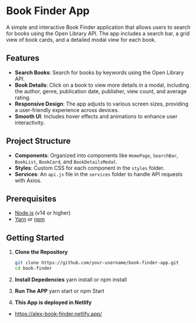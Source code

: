 # Book Finder App

A simple and interactive Book Finder application that allows users to search for books using the Open Library API. The app includes a search bar, a grid view of book cards, and a detailed modal view for each book.

## Features

- **Search Books**: Search for books by keywords using the Open Library API.
- **Book Details**: Click on a book to view more details in a modal, including the author, genre, publication date, publisher, view count, and average rating.
- **Responsive Design**: The app adjusts to various screen sizes, providing a user-friendly experience across devices.
- **Smooth UI**: Includes hover effects and animations to enhance user interactivity.

## Project Structure

- **Components**: Organized into components like `HomePage`, `SearchBar`, `BookList`, `BookCard`, and `BookDetailsModal`.
- **Styles**: Custom CSS for each component in the `styles` folder.
- **Services**: An `api.js` file in the `services` folder to handle API requests with Axios.

## Prerequisites

- [Node.js](https://nodejs.org/) (v14 or higher)
- [Yarn](https://yarnpkg.com/) or [npm](https://www.npmjs.com/)

## Getting Started

1. **Clone the Repository**

   ```bash
   git clone https://github.com/your-username/book-finder-app.git
   cd book-finder

2. **Install Depedencies**
    yarn install or npm install

3. **Run The APP**
    yarn start or npm Start

4. **This App is deployed in Netlify**
- https://alex-book-finder.netlify.app/